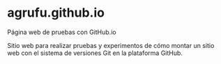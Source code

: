 # agrufu.github.io
Página web de pruebas con GitHub.io

Sitio web para realizar pruebas y experimentos de cómo montar un sitio web con el sistema de versiones Git en la plataforma GitHub.
